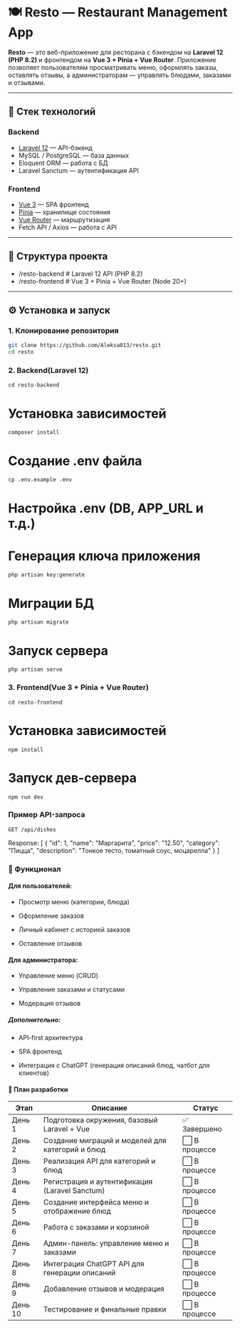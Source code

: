 # 🍽 Resto — Restaurant Management App

**Resto** — это веб-приложение для ресторана с бэкендом на **Laravel 12 (PHP 8.2)** и фронтендом на **Vue 3 + Pinia + Vue Router**.
Приложение позволяет пользователям просматривать меню, оформлять заказы, оставлять отзывы, а администраторам — управлять блюдами, заказами и отзывами.

---

## 🚀 Стек технологий

### Backend

- [Laravel 12](https://laravel.com/) — API-бэкенд
- MySQL / PostgreSQL — база данных
- Eloquent ORM — работа с БД
- Laravel Sanctum — аутентификация API

### Frontend

- [Vue 3](https://vuejs.org/) — SPA фронтенд
- [Pinia](https://pinia.vuejs.org/) — хранилище состояния
- [Vue Router](https://router.vuejs.org/) — маршрутизация
- Fetch API / Axios — работа с API

---

## 📂 Структура проекта

- /resto-backend # Laravel 12 API (PHP 8.2)
- /resto-frontend # Vue 3 + Pinia + Vue Router (Node 20+)

---

## ⚙️ Установка и запуск

### 1. Клонирование репозитория

```bash
git clone https://github.com/Aleksa013/resto.git
cd resto

```

### 2. Backend(Laravel 12)

```
cd resto-backend
```

# Установка зависимостей

```
composer install
```

# Создание .env файла

```
cp .env.example .env
```

# Настройка .env (DB, APP_URL и т.д.)

# Генерация ключа приложения

```
php artisan key:generate
```

# Миграции БД

```
php artisan migrate
```

# Запуск сервера

```
php artisan serve
```

### 3. Frontend(Vue 3 + Pinia + Vue Router)

```
cd resto-frontend
```

# Установка зависимостей

```
npm install
```

# Запуск дев-сервера

```
npm run dev
```

### Пример API-запроса

```
GET /api/dishes
```

Response:
[
{
"id": 1,
"name": "Маргарита",
"price": "12.50",
"category": "Пицца",
"description": "Тонкое тесто, томатный соус, моцарелла"
}
]

### 📌 Функционал

#### Для пользователей:

- Просмотр меню (категории, блюда)

- Оформление заказов

- Личный кабинет с историей заказов

- Оставление отзывов

#### Для администратора:

- Управление меню (CRUD)

- Управление заказами и статусами

- Модерация отзывов

##### Дополнительно:

- API-first архитектура

- SPA фронтенд

- Интеграция с ChatGPT (генерация описаний блюд, чатбот для клиентов)

#### 📅 План разработки

| Этап    | Описание                                         | Статус        |
| ------- | ------------------------------------------------ | ------------- |
| День 1  | Подготовка окружения, базовый Laravel + Vue      | ✅ Завершено  |
| День 2  | Создание миграций и моделей для категорий и блюд | ⬜ В процессе |
| День 3  | Реализация API для категорий и блюд              | ⬜ В процессе |
| День 4  | Регистрация и аутентификация (Laravel Sanctum)   | ⬜ В процессе |
| День 5  | Создание интерфейса меню и отображение блюд      | ⬜ В процессе |
| День 6  | Работа с заказами и корзиной                     | ⬜ В процессе |
| День 7  | Админ-панель: управление меню и заказами         | ⬜ В процессе |
| День 8  | Интеграция ChatGPT API для генерации описаний    | ⬜ В процессе |
| День 9  | Добавление отзывов и модерация                   | ⬜ В процессе |
| День 10 | Тестирование и финальные правки                  | ⬜ В процессе |
